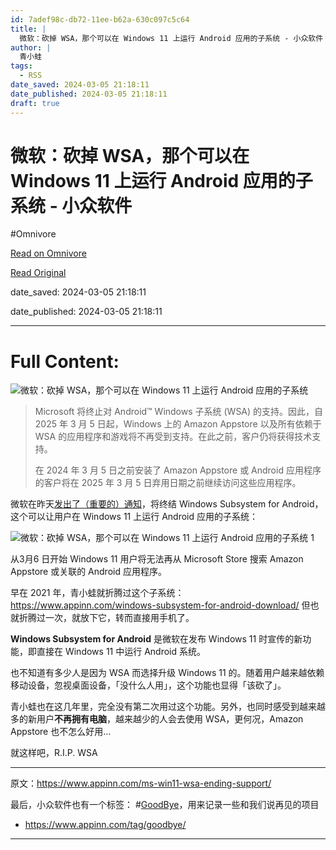 ```yaml
---
id: 7adef98c-db72-11ee-b62a-630c097c5c64
title: |
  微软：砍掉 WSA，那个可以在 Windows 11 上运行 Android 应用的子系统 - 小众软件
author: |
  青小蛙
tags:
  - RSS
date_saved: 2024-03-05 21:18:11
date_published: 2024-03-05 21:18:11
draft: true
---
```


# 微软：砍掉 WSA，那个可以在 Windows 11 上运行 Android 应用的子系统 - 小众软件
#Omnivore

[Read on Omnivore](https://omnivore.app/me/wsa-windows-11-android-18e120860f0)

[Read Original](https://www.appinn.com/ms-win11-wsa-ending-support/)

date_saved: 2024-03-05 21:18:11

date_published: 2024-03-05 21:18:11

--- 

# Full Content: 

![微软：砍掉 WSA，那个可以在 Windows 11 上运行 Android 应用的子系统](https://proxy-prod.omnivore-image-cache.app/1608x700,sNHAqxEIFbTfccYd6xFizhfcr4aWIBX0D_BHPawRY1a4/https://www.appinn.com/wp-content/uploads/2024/03/Appinn-feature-images-2024-03-06T100030.461.jpg "微软：砍掉 WSA，那个可以在 Windows 11 上运行 Android 应用的子系统 1")

> Microsoft 将终止对 Android™️ Windows 子系统 (WSA) 的支持。因此，自 2025 年 3 月 5 日起，Windows 上的 Amazon Appstore 以及所有依赖于 WSA 的应用程序和游戏将不再受到支持。在此之前，客户仍将获得技术支持。
> 
> 在 2024 年 3 月 5 日之前安装了 Amazon Appstore 或 Android 应用程序的客户将在 2025 年 3 月 5 日弃用日期之前继续访问这些应用程序。

微软在昨天[发出了（重要的）通知](https://learn.microsoft.com/en-us/windows/android/wsa/)，将终结 Windows Subsystem for Android，这个可以让用户在 Windows 11 上运行 Android 应用的子系统：

![微软：砍掉 WSA，那个可以在 Windows 11 上运行 Android 应用的子系统 1](https://proxy-prod.omnivore-image-cache.app/906x528,sjPgx1NYD8KjOBwSvTCisMc96K9j7yT2BLTgyjFuViQQ/https://www.appinn.com/wp-content/uploads/2024/03/Appinn-2024-03-06-10.01.36@2x.jpg "微软：砍掉 WSA，那个可以在 Windows 11 上运行 Android 应用的子系统 2")

从3月6 日开始 Windows 11 用户将无法再从 Microsoft Store 搜索 Amazon Appstore 或关联的 Android 应用程序。

早在 2021 年，青小蛙就折腾过这个子系统：<https://www.appinn.com/windows-subsystem-for-android-download/> 但也就折腾过一次，就放下它，转而直接用手机了。

**Windows Subsystem for Android** 是微软在发布 Windows 11 时宣传的新功能，即直接在 Windows 11 中运行 Android 系统。

也不知道有多少人是因为 WSA 而选择升级 Windows 11 的。随着用户越来越依赖移动设备，忽视桌面设备，「没什么人用」，这个功能也显得「该砍了」。

青小蛙也在这几年里，完全没有第二次用过这个功能。另外，也同时感受到越来越多的新用户**不再拥有电脑**，越来越少的人会去使用 WSA，更何况，Amazon Appstore 也不怎么好用…

就这样吧，R.I.P. WSA

---

原文：https://www.appinn.com/ms-win11-wsa-ending-support/

最后，小众软件也有一个标签： #[GoodBye](https://www.appinn.com/tag/goodbye/)，用来记录一些和我们说再见的项目

* <https://www.appinn.com/tag/goodbye/>[](https://www.appinn.com/xiajia-antiad-apps/)

---


